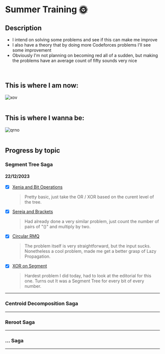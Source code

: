 # Summer Training 🌞

## Description
- I intend on solving some problems and see if this can make me improve
- I also have a theory that by doing more Codeforces problems I'll see some improvement
- Obviously I'm not planning on becoming red all of a sudden, but making the problems have an average count of fifty sounds very nice
<br>

## **This is where I am now:**
![xov](https://github.com/ricaxov/xov/assets/103327245/26434b44-72b2-42b0-bc7b-3cbd052040be)
<br><br>

## **This is where I wanna be:**
![qrno](https://github.com/ricaxov/xov/assets/103327245/4e97f3e3-cc88-41c6-a471-988d824d8778)
<br><br>

## Progress by topic

### Segment Tree Saga

#### 22/12/2023

- [X] [Xenia and Bit Operations](https://codeforces.com/contest/339/problem/D)
  > Pretty basic, just take the OR / XOR based on the curent level of the tree.

- [X] [Sereja and Brackets](https://codeforces.com/contest/380/problem/C)
  > Had already done a very similar problem, just count the number of pairs of "()" and multiply by two.
- [X] [Circular RMQ](https://codeforces.com/contest/52/problem/C)
  > The problem itself is very straightforward, but the input sucks. Nonetheless a cool problem, made me get a better grasp of Lazy Propagation.
- [X] [XOR on Segment](https://codeforces.com/contest/242/problem/E)
  > Hardest problem I did today, had to look at the editorial for this one. Turns out It was a Segment Tree for every bit of every number.
---

### Centroid Decomposition Saga
---

### Reroot Saga
---

### ... Saga
---
